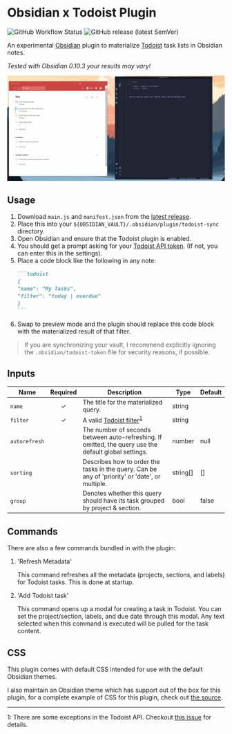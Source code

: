 # Obsidian x Todoist Plugin

![GitHub Workflow Status](https://img.shields.io/github/workflow/status/jamiebrynes7/obsidian-todoist-plugin/premerge?style=for-the-badge) ![GitHub release (latest SemVer)](https://img.shields.io/github/v/release/jamiebrynes7/obsidian-todoist-plugin?style=for-the-badge)

An experimental [Obsidian](https://obsidian.md/) plugin to materialize [Todoist](https://todoist.com/) task lists in Obsidian notes.

_Tested with Obsidian 0.10.3 your results may vary!_

![Example gif](./assets/obsidian-todoist-sync.gif)

## Usage

1. Download `main.js` and `manifest.json` from the [latest release](https://github.com/jamiebrynes7/obsidian-todoist-plugin/releases).
2. Place this into your `${OBSIDIAN_VAULT}/.obsidian/plugin/todoist-sync` directory.
3. Open Obsidian and ensure that the Todoist plugin is enabled.
4. You should get a prompt asking for your [Todoist API token](https://todoist.com/prefs/integrations). (If not, you can enter this in the settings).
5. Place a code block like the following in any note:
   ````markdown
   ```todoist
   {
   "name": "My Tasks",
   "filter": "today | overdue"
   }
   ```
   ````
6. Swap to preview mode and the plugin should replace this code block with the materialized result of that filter.

> If you are synchronizing your vault, I recommend explicitly ignoring the `.obsidian/todoist-token` file for security reasons, if possible.

## Inputs

| Name          | Required | Description                                                                                                       | Type     | Default |
| ------------- | :------: | ----------------------------------------------------------------------------------------------------------------- | -------- | ------- |
| `name`        |    ✓     | The title for the materialized query.                                                                             | string   |         |
| `filter`      |    ✓     | A valid [Todoist filter](https://get.todoist.help/hc/en-us/articles/205248842-Filters)<sup>[1](#footnote-1)</sup> | string   |         |
| `autorefresh` |          | The number of seconds between auto-refreshing. If omitted, the query use the default global settings.             | number   | null    |
| `sorting`     |          | Describes how to order the tasks in the query. Can be any of 'priority' or 'date', or multiple.                   | string[] | []      |
| `group`       |          | Denotes whether this query should have its task grouped by project & section.                                     | bool     | false   |

## Commands

There are also a few commands bundled in with the plugin:

1. 'Refresh Metadata'

   This command refreshes all the metadata (projects, sections, and labels) for Todoist tasks. This is done at startup.

2. 'Add Todoist task'

   This command opens up a modal for creating a task in Todoist. You can set the project/section, labels, and due date through this modal. Any text selected when this command is executed will be pulled for the task content.

## CSS

This plugin comes with default CSS intended for use with the default Obsidian themes.

I also maintain an Obsidian theme which has support out of the box for this plugin, for a complete example of CSS for this plugin, check out [the source](https://github.com/jamiebrynes7/moonlight-obsidian-theme/blob/master/src/modules/extensions/todoist.scss).

---

<a name="footnote-1">1</a>: There are some exceptions in the Todoist API. Checkout [this issue](https://github.com/jamiebrynes7/obsidian-todoist-plugin/issues/34) for details.
